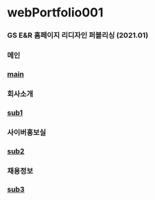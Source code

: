 # webPortfolio001
### GS E&R 홈페이지 리디자인 퍼블리싱 (2021.01)


### 메인
### [main](https://soonya27.github.io/webPortfolio001/index.html)

### 회사소개
### [sub1](https://soonya27.github.io/webPortfolio001/overview.html)

### 사이버홍보실
### [sub2](https://soonya27.github.io/webPortfolio001/management.html)

### 채용정보
### [sub3](https://soonya27.github.io/webPortfolio001/employment.html)
